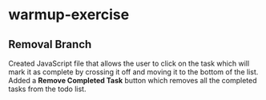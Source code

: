 # warmup-exercise

## Removal Branch
Created JavaScript file that allows the user to click on the task which will mark it as complete by crossing it off and moving it to the bottom of the list. Added a **Remove Completed Task** button which removes all the completed tasks from the todo list.